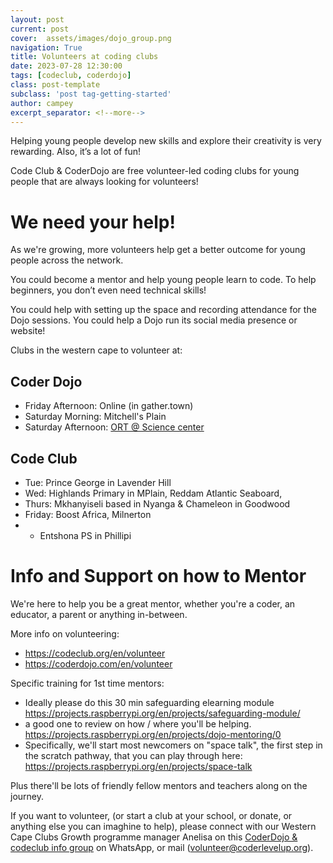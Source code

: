 ```yaml
---
layout: post
current: post
cover:  assets/images/dojo_group.png
navigation: True
title: Volunteers at coding clubs
date: 2023-07-28 12:30:00
tags: [codeclub, coderdojo]
class: post-template
subclass: 'post tag-getting-started'
author: campey
excerpt_separator: <!--more-->
---
```


Helping young people develop new skills and explore their creativity is very
rewarding. Also, it’s a lot of fun!

Code Club & CoderDojo are free volunteer-led coding clubs for young people that are always looking for volunteers!

# We need your help!

As we're growing, more volunteers help get a better outcome for young people across the network.

You could become a mentor and help young people learn to code. To help beginners, you don’t even need technical skills! 

You could help with setting up the space and recording attendance for the
Dojo sessions. You could help a Dojo run its social media presence or website!

Clubs in the western cape to volunteer at:

## Coder Dojo
 * Friday Afternoon: Online (in gather.town)
 * Saturday Morning: Mitchell's Plain 
 * Saturday Afternoon: [ORT @ Science center](https://zen.coderdojo.com/dojos/za/western-cape/cape-town-western-cape/observatory-cape-town-ortsa-cape-science-centre)

## Code Club
 * Tue: Prince George in Lavender Hill
 * Wed: Highlands Primary in MPlain, Reddam Atlantic Seaboard, 
 * Thurs: Mkhanyiseli based in Nyanga & Chameleon in Goodwood
 * Friday: Boost Africa, Milnerton
 * + Entshona PS in Phillipi


# Info and Support on how to Mentor
We're here to help you be a great mentor, whether you're a coder, an educator, a parent or anything in-between.

More info on volunteering:
 * https://codeclub.org/en/volunteer
 * https://coderdojo.com/en/volunteer

Specific training for 1st time mentors:
 * Ideally please do this 30 min safeguarding elearning module https://projects.raspberrypi.org/en/projects/safeguarding-module/ 
 * a good one to review on how / where you'll be helping.
https://projects.raspberrypi.org/en/projects/dojo-mentoring/0 
 * Specifically, we'll start most newcomers on "space talk", the first step in the scratch pathway, that you can play through here: https://projects.raspberrypi.org/en/projects/space-talk 

Plus there'll be lots of friendly fellow mentors and teachers along on the journey.


<!--more-->

If you want to volunteer, (or start a club at your school, or donate, or anything else you can imaghine to help), please connect with our Western Cape Clubs Growth programme manager Anelisa on this [CoderDojo & codeclub info group](https://chat.whatsapp.com/CyJGjMcAXpG4dpIJuxOZnU) on WhatsApp, or mail (volunteer@coderlevelup.org).
